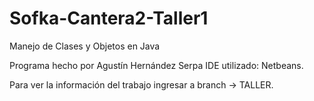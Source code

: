 # Sofka-Cantera2-Taller1
Manejo de Clases y Objetos en Java

Programa hecho por Agustín Hernández Serpa
IDE utilizado: Netbeans.

Para ver la información del trabajo ingresar a branch -> TALLER.
